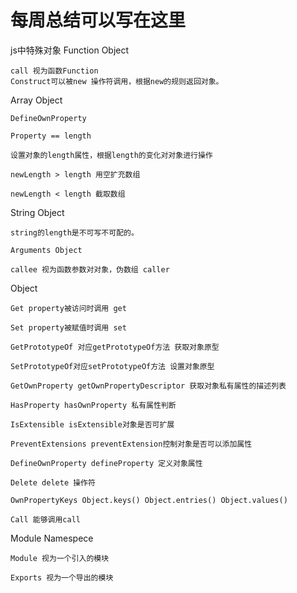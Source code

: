 # 每周总结可以写在这里

js中特殊对象
Function Object

    call 视为函数Function
    Construct可以被new 操作符调用，根据new的规则返回对象。
Array Object

    DefineOwnProperty

    Property == length

    设置对象的length属性，根据length的变化对对象进行操作

    newLength > length 用空扩充数组

    newLength < length 截取数组

String Object

    string的length是不可写不可配的。

    Arguments Object

    callee 视为函数参数对对象，伪数组 caller

Object

    Get property被访问时调用 get

    Set property被赋值时调用 set

    GetPrototypeOf 对应getPrototypeOf方法 获取对象原型

    SetPrototypeOf对应setPrototypeOf方法 设置对象原型

    GetOwnProperty getOwnPropertyDescriptor 获取对象私有属性的描述列表

    HasProperty hasOwnProperty 私有属性判断

    IsExtensible isExtensible对象是否可扩展

    PreventExtensions preventExtension控制对象是否可以添加属性

    DefineOwnProperty defineProperty 定义对象属性

    Delete delete 操作符

    OwnPropertyKeys Object.keys() Object.entries() Object.values()

    Call 能够调用call

Module Namespece

    Module 视为一个引入的模块

    Exports 视为一个导出的模块